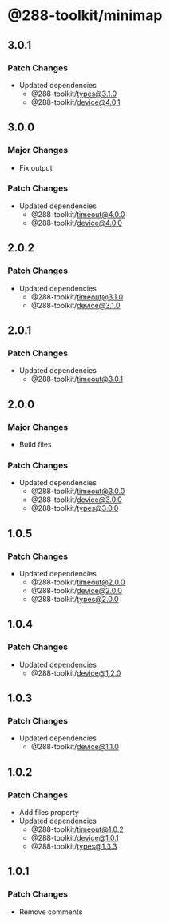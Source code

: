 # @288-toolkit/minimap

## 3.0.1

### Patch Changes

- Updated dependencies
  - @288-toolkit/types@3.1.0
  - @288-toolkit/device@4.0.1

## 3.0.0

### Major Changes

- Fix output

### Patch Changes

- Updated dependencies
  - @288-toolkit/timeout@4.0.0
  - @288-toolkit/device@4.0.0

## 2.0.2

### Patch Changes

- Updated dependencies
  - @288-toolkit/timeout@3.1.0
  - @288-toolkit/device@3.1.0

## 2.0.1

### Patch Changes

- Updated dependencies
  - @288-toolkit/timeout@3.0.1

## 2.0.0

### Major Changes

- Build files

### Patch Changes

- Updated dependencies
  - @288-toolkit/timeout@3.0.0
  - @288-toolkit/device@3.0.0
  - @288-toolkit/types@3.0.0

## 1.0.5

### Patch Changes

- Updated dependencies
  - @288-toolkit/timeout@2.0.0
  - @288-toolkit/device@2.0.0
  - @288-toolkit/types@2.0.0

## 1.0.4

### Patch Changes

- Updated dependencies
  - @288-toolkit/device@1.2.0

## 1.0.3

### Patch Changes

- Updated dependencies
  - @288-toolkit/device@1.1.0

## 1.0.2

### Patch Changes

- Add files property
- Updated dependencies
  - @288-toolkit/timeout@1.0.2
  - @288-toolkit/device@1.0.1
  - @288-toolkit/types@1.3.3

## 1.0.1

### Patch Changes

- Remove comments
